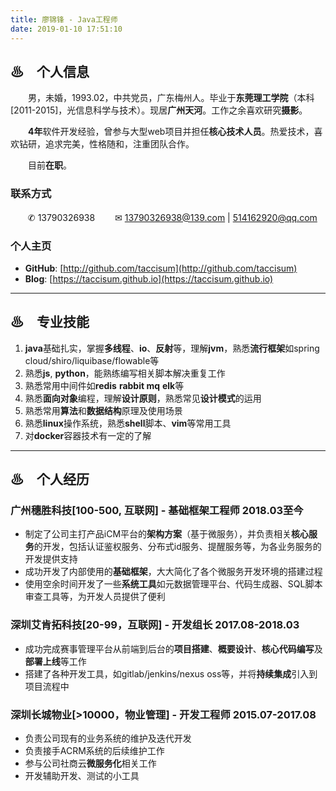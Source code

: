 ```yaml
---
title: 廖锦锋 - Java工程师
date: 2019-01-10 17:51:10
---
```


## ♨　个人信息

　　男，未婚，1993.02，中共党员，广东梅州人。毕业于**东莞理工学院**（本科[2011-2015]，光信息科学与技术）。现居**广州天河**。工作之余喜欢研究**摄影**。

　　**4年**软件开发经验，曾参与大型web项目并担任**核心技术人员**。热爱技术，喜欢钻研，追求完美，性格随和，注重团队合作。

　　目前**在职**。

### 联系方式

　　✆ 13790326938
　　✉ 13790326938@139.com | 514162920@qq.com

### 个人主页

- **GitHub**: [http://github.com/taccisum](http://github.com/taccisum)
- **Blog**: [https://taccisum.github.io](https://taccisum.github.io)

---

## ♨　专业技能

1. **java**基础扎实，掌握**多线程**、**io**、**反射**等，理解**jvm**，熟悉**流行框架**如spring cloud/shiro/liquibase/flowable等
2. 熟悉**js**, **python**，能熟练编写相关脚本解决重复工作
3. 熟悉常用中间件如**redis** **rabbit mq** **elk**等
4. 熟悉**面向对象**编程，理解**设计原则**，熟悉常见**设计模式**的运用
5. 熟悉常用**算法**和**数据结构**原理及使用场景
6. 熟悉**linux**操作系统，熟悉**shell**脚本、**vim**等常用工具
7. 对**docker**容器技术有一定的了解

---

## ♨　个人经历

### 广州穗胜科技[100-500, 互联网] - 基础框架工程师  2018.03至今

- 制定了公司主打产品iCM平台的**架构方案**（基于微服务），并负责相关**核心服务**的开发，包括认证鉴权服务、分布式id服务、提醒服务等，为各业务服务的开发提供支持
- 成功开发了内部使用的**基础框架**，大大简化了各个微服务开发环境的搭建过程
- 使用空余时间开发了一些**系统工具**如元数据管理平台、代码生成器、SQL脚本审查工具等，为开发人员提供了便利

### 深圳艾肯拓科技[20-99，互联网] - 开发组长  2017.08-2018.03

- 成功完成赛事管理平台从前端到后台的**项目搭建**、**概要设计**、**核心代码编写**及**部署上线**等工作
- 搭建了各种开发工具，如gitlab/jenkins/nexus oss等，并将**持续集成**引入到项目流程中

### 深圳长城物业[>10000，物业管理] - 开发工程师  2015.07-2017.08

- 负责公司现有的业务系统的维护及迭代开发
- 负责接手ACRM系统的后续维护工作
- 参与公司社商云**微服务化**相关工作
- 开发辅助开发、测试的小工具
